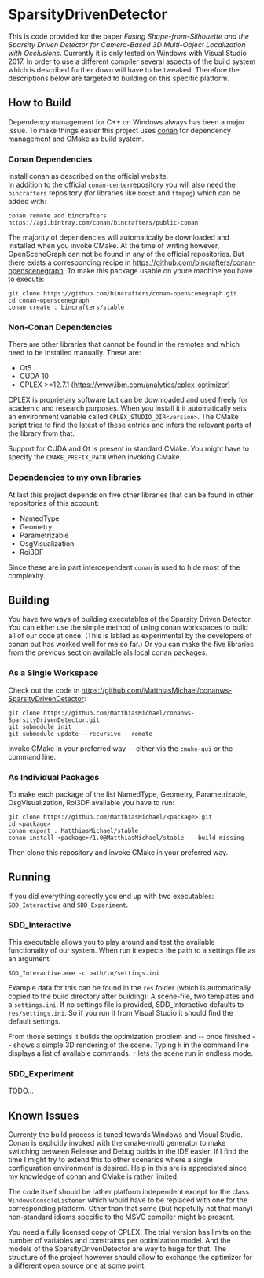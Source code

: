 # SparsityDrivenDetector
This is code provided for the paper *Fusing Shape-from-Silhouette and the Sparsity Driven Detector for Camera-Based 3D Multi-Object Localization with Occlusions*.
Currently it is only tested on Windows with Visual Studio 2017. In order to use a different compiler several aspects of the build system which is described further down will have to be tweaked. Therefore the descriptions below are targeted to building on this specific platform.

## How to Build
Dependency management for C++ on Windows always has been a major issue. To make things easier this project uses [conan](https://conan.io) for dependency management and CMake as build system.

### Conan Dependencies
Install conan as described on the official website.  
In addition to the official `conan-center`repository you will also need the `bincrafters` repository (for libraries like `boost` and `ffmpeg`) which can be added with:

    conan remote add bincrafters https://api.bintray.com/conan/bincrafters/public-conan
    
The majority of dependencies will automatically be downloaded and installed when you invoke CMake.
At the time of writing however, OpenSceneGraph can not be found in any of the official repositories. But there exists a corresponding recipe in https://github.com/bincrafters/conan-openscenegraph. To make this package usable on youre machine you have to execute:

    git clone https://github.com/bincrafters/conan-openscenegraph.git
    cd conan-openscenegraph
    conan create . bincrafters/stable
    
### Non-Conan Dependencies
There are other libraries that cannot be found in the remotes and which need to be installed manually. These are:
* Qt5
* CUDA 10
* CPLEX >=12.7.1 (https://www.ibm.com/analytics/cplex-optimizer)

CPLEX is proprietary software but can be downloaded and used freely for academic and research purposes. When you install it it automatically sets an environment variable called `CPLEX_STUDIO_DIR<version>`. The CMake script tries to find the latest of these entries and infers the relevant parts of the library from that.

Support for CUDA and Qt is present in standard CMake. You might have to specify the `CMAKE_PREFIX_PATH` when invoking CMake.
    
### Dependencies to my own libraries
At last this project depends on five other libraries that can be found in other repositories of this account:
* NamedType
* Geometry
* Parametrizable
* OsgVisualization
* Roi3DF

Since these are in part interdependent `conan` is used to hide most of the complexity.

## Building
You have two ways of building executables of the Sparsity Driven Detector. You can either use the simple method of using conan workspaces to build all of our code at once. (This is labled as experimental by the developers of conan but has worked well for me so far.) Or you can make the five libraries from the previous section available als local conan packages.

### As a Single Workspace
Check out the code in https://github.com/MatthiasMichael/conanws-SparsityDrivenDetector:

    git clone https://github.com/MatthiasMichael/conanws-SparsityDrivenDetector.git
    git submodule init
    git submodule update --recursive --remote
    
Invoke CMake in your preferred way -- either via the `cmake-gui` or the command line.

### As Individual Packages 
To make each package of the list NamedType, Geometry, Parametrizable, OsgVisualization, Roi3DF available you have to run:

    git clone https://github.com/MatthiasMichael/<package>.git
    cd <package>
    conan export . MatthiasMichael/stable
    conan install <package>/1.0@MatthiasMichael/stable -- build missing
    
Then clone this repository and invoke CMake in your preferred way.

## Running
If you did everything corectly you end up with two executables: `SDD_Interactive` and `SDD_Experiment`.

### SDD_Interactive
This executable allows you to play around and test the available functionality of our system. When run it expects the path to a settings file as an argument:

    SDD_Interactive.exe -c path/to/settings.ini
    
Example data for this can be found in the `res` folder (which is automatically copied to the build directory after building): A scene-file, two templates and a `settings.ini`. 
If no settings file is provided, SDD_Interactive defaults to `res/settings.ini`. So if you run it from Visual Studio it should find the default settings.

From those settings it builds the optimization problem and -- once finished -- shows a simple 3D rendering of the scene.
Typing `h` in the command line displays a list of available commands. 
`r` lets the scene run in endless mode.

### SDD_Experiment
TODO...

## Known Issues
Currenty the build process is tuned towards Windows and Visual Studio. Conan is explicitly invoked with the cmake-multi generator to make switching between Release and Debug builds in the IDE easier. If I find the time I might try to extend this to other scenarios where a single configuration environment is desired. Help in this are is appreciated since my knowledge of conan and CMake is rather limited.

The code itself should be rather platform independent except for the class `WindowsConsoleListener` which would have to be replaced with one for the corresponding platform. Other than that some (but hopefully not that many) non-standard idioms specific to the MSVC compiler might be present.

You need a fully licensed copy of CPLEX. The trial version has limits on the number of variables and constraints per optimization model. And the models of the SparsityDrivenDetector are way to huge for that. The structure of the project however should allow to exchange the optimizer for a different open source one at some point.
